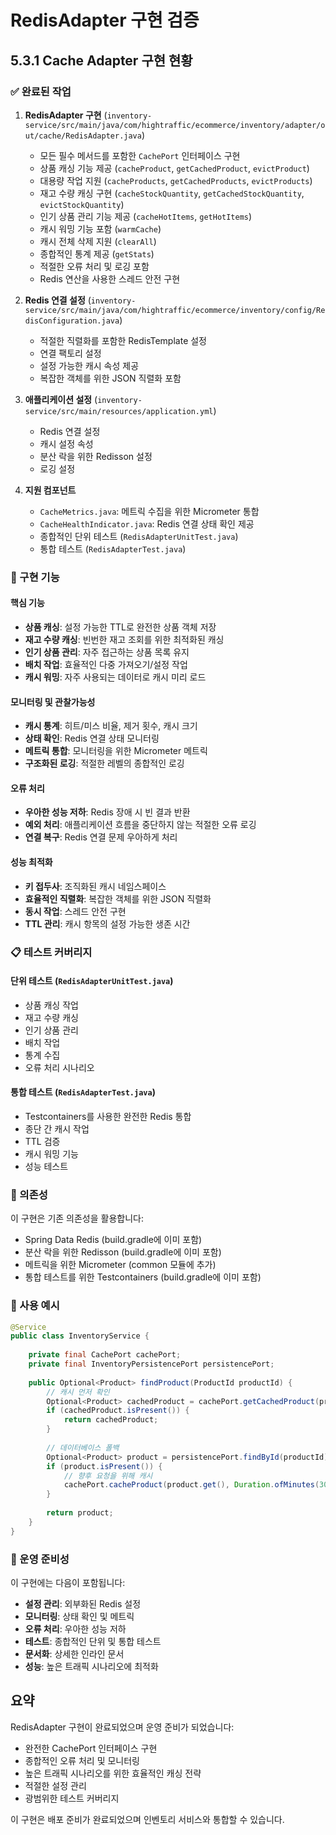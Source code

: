 # RedisAdapter 구현 검증

## 5.3.1 Cache Adapter 구현 현황

### ✅ 완료된 작업

1. **RedisAdapter 구현** (`inventory-service/src/main/java/com/hightraffic/ecommerce/inventory/adapter/out/cache/RedisAdapter.java`)
   - 모든 필수 메서드를 포함한 `CachePort` 인터페이스 구현
   - 상품 캐싱 기능 제공 (`cacheProduct`, `getCachedProduct`, `evictProduct`)
   - 대용량 작업 지원 (`cacheProducts`, `getCachedProducts`, `evictProducts`)
   - 재고 수량 캐싱 구현 (`cacheStockQuantity`, `getCachedStockQuantity`, `evictStockQuantity`)
   - 인기 상품 관리 기능 제공 (`cacheHotItems`, `getHotItems`)
   - 캐시 워밍 기능 포함 (`warmCache`)
   - 캐시 전체 삭제 지원 (`clearAll`)
   - 종합적인 통계 제공 (`getStats`)
   - 적절한 오류 처리 및 로깅 포함
   - Redis 연산을 사용한 스레드 안전 구현

2. **Redis 연결 설정** (`inventory-service/src/main/java/com/hightraffic/ecommerce/inventory/config/RedisConfiguration.java`)
   - 적절한 직렬화를 포함한 RedisTemplate 설정
   - 연결 팩토리 설정
   - 설정 가능한 캐시 속성 제공
   - 복잡한 객체를 위한 JSON 직렬화 포함

3. **애플리케이션 설정** (`inventory-service/src/main/resources/application.yml`)
   - Redis 연결 설정
   - 캐시 설정 속성
   - 분산 락을 위한 Redisson 설정
   - 로깅 설정

4. **지원 컴포넌트**
   - `CacheMetrics.java`: 메트릭 수집을 위한 Micrometer 통합
   - `CacheHealthIndicator.java`: Redis 연결 상태 확인 제공
   - 종합적인 단위 테스트 (`RedisAdapterUnitTest.java`)
   - 통합 테스트 (`RedisAdapterTest.java`)

### 🔧 구현 기능

#### 핵심 기능
- **상품 캐싱**: 설정 가능한 TTL로 완전한 상품 객체 저장
- **재고 수량 캐싱**: 빈번한 재고 조회를 위한 최적화된 캐싱
- **인기 상품 관리**: 자주 접근하는 상품 목록 유지
- **배치 작업**: 효율적인 다중 가져오기/설정 작업
- **캐시 워밍**: 자주 사용되는 데이터로 캐시 미리 로드

#### 모니터링 및 관찰가능성
- **캐시 통계**: 히트/미스 비율, 제거 횟수, 캐시 크기
- **상태 확인**: Redis 연결 상태 모니터링
- **메트릭 통합**: 모니터링을 위한 Micrometer 메트릭
- **구조화된 로깅**: 적절한 레벨의 종합적인 로깅

#### 오류 처리
- **우아한 성능 저하**: Redis 장애 시 빈 결과 반환
- **예외 처리**: 애플리케이션 흐름을 중단하지 않는 적절한 오류 로깅
- **연결 복구**: Redis 연결 문제 우아하게 처리

#### 성능 최적화
- **키 접두사**: 조직화된 캐시 네임스페이스
- **효율적인 직렬화**: 복잡한 객체를 위한 JSON 직렬화
- **동시 작업**: 스레드 안전 구현
- **TTL 관리**: 캐시 항목의 설정 가능한 생존 시간

### 📋 테스트 커버리지

#### 단위 테스트 (`RedisAdapterUnitTest.java`)
- 상품 캐싱 작업
- 재고 수량 캐싱
- 인기 상품 관리
- 배치 작업
- 통계 수집
- 오류 처리 시나리오

#### 통합 테스트 (`RedisAdapterTest.java`)
- Testcontainers를 사용한 완전한 Redis 통합
- 종단 간 캐시 작업
- TTL 검증
- 캐시 워밍 기능
- 성능 테스트

### 🔗 의존성

이 구현은 기존 의존성을 활용합니다:
- Spring Data Redis (build.gradle에 이미 포함)
- 분산 락을 위한 Redisson (build.gradle에 이미 포함)
- 메트릭을 위한 Micrometer (common 모듈에 추가)
- 통합 테스트를 위한 Testcontainers (build.gradle에 이미 포함)

### 🎯 사용 예시

```java
@Service
public class InventoryService {
    
    private final CachePort cachePort;
    private final InventoryPersistencePort persistencePort;
    
    public Optional<Product> findProduct(ProductId productId) {
        // 캐시 먼저 확인
        Optional<Product> cachedProduct = cachePort.getCachedProduct(productId);
        if (cachedProduct.isPresent()) {
            return cachedProduct;
        }
        
        // 데이터베이스 폴백
        Optional<Product> product = persistencePort.findById(productId);
        if (product.isPresent()) {
            // 향후 요청을 위해 캐시
            cachePort.cacheProduct(product.get(), Duration.ofMinutes(30));
        }
        
        return product;
    }
}
```

### 🚀 운영 준비성

이 구현에는 다음이 포함됩니다:
- **설정 관리**: 외부화된 Redis 설정
- **모니터링**: 상태 확인 및 메트릭
- **오류 처리**: 우아한 성능 저하
- **테스트**: 종합적인 단위 및 통합 테스트
- **문서화**: 상세한 인라인 문서
- **성능**: 높은 트래픽 시나리오에 최적화

## 요약

RedisAdapter 구현이 완료되었으며 운영 준비가 되었습니다:
- 완전한 CachePort 인터페이스 구현
- 종합적인 오류 처리 및 모니터링
- 높은 트래픽 시나리오를 위한 효율적인 캐싱 전략
- 적절한 설정 관리
- 광범위한 테스트 커버리지

이 구현은 배포 준비가 완료되었으며 인벤토리 서비스와 통합할 수 있습니다.